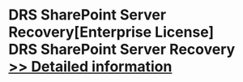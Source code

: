 # DRS SharePoint Server Recovery[Enterprise License]<br />DRS SharePoint Server Recovery<br />[>> Detailed information](https://secure.shareit.com/shareit/product.html?productid=301010298&affiliateid=200057808)
